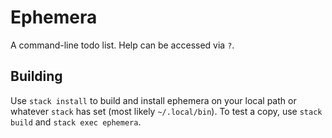 # Ephemera

A command-line todo list. Help can be accessed via `?`.

## Building

Use `stack install` to build and install ephemera on your local path or whatever
`stack` has set (most likely `~/.local/bin`). To test a copy, use `stack build`
and `stack exec ephemera`.
